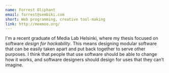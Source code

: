 ```yaml
---
name: Forrest Oliphant
email: forrest@sembiki.com
short: Web programming, creative tool-making
link: http://meemoo.org/
---
```

I'm a recent graduate of Media Lab Helsinki, where my thesis focused on software *design for hackability*. This means designing modular software that can be easily taken apart and put back together to serve other purposes. I think that people that use software should be able to change how it works, and software designers should design for uses that they can’t imagine.
